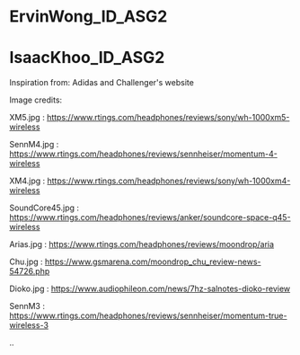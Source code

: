 # ErvinWong_ID_ASG2
# IsaacKhoo_ID_ASG2


Inspiration from: Adidas and Challenger's website



Image credits:

XM5.jpg : https://www.rtings.com/headphones/reviews/sony/wh-1000xm5-wireless

SennM4.jpg : https://www.rtings.com/headphones/reviews/sennheiser/momentum-4-wireless

XM4.jpg : https://www.rtings.com/headphones/reviews/sony/wh-1000xm4-wireless

SoundCore45.jpg : https://www.rtings.com/headphones/reviews/anker/soundcore-space-q45-wireless

Arias.jpg : https://www.rtings.com/headphones/reviews/moondrop/aria

Chu.jpg : https://www.gsmarena.com/moondrop_chu_review-news-54726.php

Dioko.jpg : https://www.audiophileon.com/news/7hz-salnotes-dioko-review

SennM3 : https://www.rtings.com/headphones/reviews/sennheiser/momentum-true-wireless-3

..